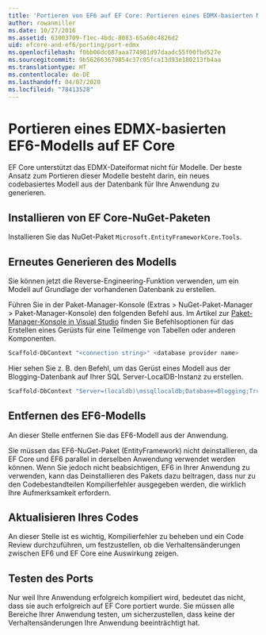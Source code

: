 ```yaml
---
title: 'Portieren von EF6 auf EF Core: Portieren eines EDMX-basierten Modells'
author: rowanmiller
ms.date: 10/27/2016
ms.assetid: 63003709-f1ec-4bdc-8083-65a60c4826d2
uid: efcore-and-ef6/porting/port-edmx
ms.openlocfilehash: f0bb06dc687aaa774981d97daadc55f00fbd527e
ms.sourcegitcommit: 9b562663679854c37c05fca13d93e180213fb4aa
ms.translationtype: HT
ms.contentlocale: de-DE
ms.lasthandoff: 04/07/2020
ms.locfileid: "78413528"
---
```

# <a name="porting-an-ef6-edmx-based-model-to-ef-core"></a>Portieren eines EDMX-basierten EF6-Modells auf EF Core

EF Core unterstützt das EDMX-Dateiformat nicht für Modelle. Der beste Ansatz zum Portieren dieser Modelle besteht darin, ein neues codebasiertes Modell aus der Datenbank für Ihre Anwendung zu generieren.

## <a name="install-ef-core-nuget-packages"></a>Installieren von EF Core-NuGet-Paketen

Installieren Sie das NuGet-Paket `Microsoft.EntityFrameworkCore.Tools`.

## <a name="regenerate-the-model"></a>Erneutes Generieren des Modells

Sie können jetzt die Reverse-Engineering-Funktion verwenden, um ein Modell auf Grundlage der vorhandenen Datenbank zu erstellen.

Führen Sie in der Paket-Manager-Konsole (Extras > NuGet-Paket-Manager > Paket-Manager-Konsole) den folgenden Befehl aus. Im Artikel zur [Paket-Manager-Konsole in Visual Studio](../../core/miscellaneous/cli/powershell.md) finden Sie Befehlsoptionen für das Erstellen eines Gerüsts für eine Teilmenge von Tabellen oder anderen Komponenten.

``` powershell
Scaffold-DbContext "<connection string>" <database provider name>
```

Hier sehen Sie z. B. den Befehl, um das Gerüst eines Modell aus der Blogging-Datenbank auf Ihrer SQL Server-LocalDB-Instanz zu erstellen.

``` powershell
Scaffold-DbContext "Server=(localdb)\mssqllocaldb;Database=Blogging;Trusted_Connection=True;" Microsoft.EntityFrameworkCore.SqlServer
```

## <a name="remove-ef6-model"></a>Entfernen des EF6-Modells

An dieser Stelle entfernen Sie das EF6-Modell aus der Anwendung.

Sie müssen das EF6-NuGet-Paket (EntityFramework) nicht deinstallieren, da EF Core und EF6 parallel in derselben Anwendung verwendet werden können. Wenn Sie jedoch nicht beabsichtigen, EF6 in Ihrer Anwendung zu verwenden, kann das Deinstallieren des Pakets dazu beitragen, dass nur zu den Codebestandteilen Kompilierfehler ausgegeben werden, die wirklich Ihre Aufmerksamkeit erfordern.

## <a name="update-your-code"></a>Aktualisieren Ihres Codes

An dieser Stelle ist es wichtig, Kompilierfehler zu beheben und ein Code Review durchzuführen, um festzustellen, ob die Verhaltensänderungen zwischen EF6 und EF Core eine Auswirkung zeigen.

## <a name="test-the-port"></a>Testen des Ports

Nur weil Ihre Anwendung erfolgreich kompiliert wird, bedeutet das nicht, dass sie auch erfolgreich auf EF Core portiert wurde. Sie müssen alle Bereiche Ihrer Anwendung testen, um sicherzustellen, dass keine der Verhaltensänderungen Ihre Anwendung beeinträchtigt hat.
